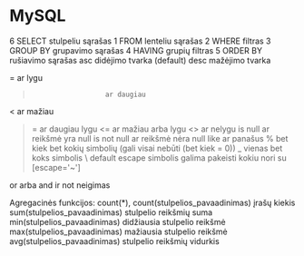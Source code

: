 # MySQL


6       SELECT          stulpeliu sąrašas
1       FROM            lenteliu sąrašas
2       WHERE           filtras
3		GROUP BY 		grupavimo sąrašas
4		HAVING			grupių filtras
5       ORDER BY        rušiavimo sąrašas
		asc	didėjimo tvarka (default)
		desc	mažėjimo tvarka

=                       ar lygu
>                       ar daugiau
<                       ar mažiau
>=                      ar daugiau lygu
<=                      ar mažiau arba lygu
<>                      ar nelygu
is null                 ar reikšmė yra null
is not null             ar reikšmė nėra null
like                    ar panašus
	%		bet kiek bet kokių simbolių (gali visai nebūti (bet kiek = 0))
	_		vienas bet koks simbolis
	\		default escape simbolis galima pakeisti kokiu nori su [escape='~']


or                      arba
and                     ir
not                     neigimas

Agregacinės funkcijos:
count(*), count(stulpelios_pavaadinimas)	įrašų kiekis
sum(stulpelios_pavaadinimas)			stulpelio reikšmių suma
min(stulpelios_pavaadinimas)			didžiausia stulpelio reikšmė
max(stulpelios_pavaadinimas)			mažiausia stulpelio reikšmė
avg(stulpelios_pavaadinimas)			stulpelio reikšmių vidurkis
